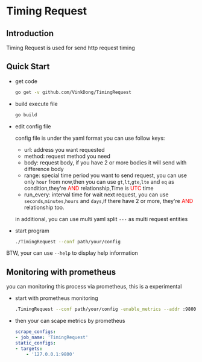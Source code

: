 # Timing Request

## Introduction

Timing Request is used for send http request timing

## Quick Start

- get code

    ```bash
    go get -v github.com/VinkDong/TimingRequest
    ```

- build execute file

    ```bash
    go build
    ```

- edit config file

  config file is under the yaml format you can use follow keys:

  - url: address you want requested
  - method: request method you need
  - body: request body, if you have 2 or more bodies it will send with difference body
  - range: special time period you want to send request, you can use only `hour` from now,then you can use `gt`,`lt`,`gte`,`lte` and `eq` as condition,they're <span style="color:red">AND</span> relationship,Time is <span style="color:red">UTC</span> time
  - run_every: interval time for wait next request, you can use `seconds`,`minutes`,`hours` and `days`,if there have 2 or more, they're <span style="color:red">AND</span> relationship too.

  in additional, you can use multi yaml split `---` as multi request entities

- start program

    ```bash
    ./TimingRequest --conf path/your/config
    ```

BTW, your can use `--help` to display help information

## Monitoring with prometheus

you can monitoring this process via prometheus, this is a experimental

- start with prometheus monitoring

    ```bash
    .TimingRequest --conf path/your/config -enable_metrics --addr :9800
    ```

- then your can scape metrics by prometheus

    ```yaml
    scrape_configs:
    - job_name: 'TimingRequest'
    static_configs:
    - targets:
        - '127.0.0.1:9800'
    ```